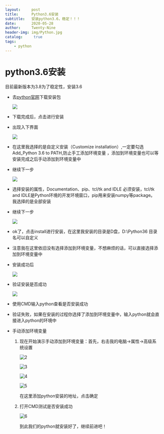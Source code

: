 ```yaml
---
layout:     post
title:      Python3.6安装
subtitle:   安装python3.6，稳定！！！
date:       2020-05-28
author:     Twenty-Nine
header-img: img/Python.jpg
catalog: 	 true
tags:
    - python
---
```


# python3.6安装

目前最新版本为3.8为了稳定性，安装3.6

- 去[python官网](https://www.python.org/downloads/release/python-363/)下载安装包

  ![](https://s1.ax1x.com/2020/05/28/teDxJO.png)

- 下载完成后，点击进行安装

- 出现入下界面

  ![](https://img-blog.csdn.net/20171228094852382)

- 在这里我选择的是自定义安装（Customize installation）,一定要勾选Add_Python 3.6 to PATH,防止手工添加环境变量 ，添加到环境变量也可以等安装完成之后手动添加到环境变量中

- 继续下一步

  ![](https://img-blog.csdn.net/20171228095320012)

- 选择安装的属性，Documentation、pip、tcl/tk and IDLE 必须安装，tcl/tk and IDLE是Python环境的开发环境窗口，pip用来安装numpy等package。 
  我选择的是全部安装

- 继续下一步

  ![](https://img-blog.csdn.net/20171228095457729)

- ok了，点击install进行安装，在这里我安装的目录是D盘，D:\Python36 目录名可以自定义

- 注意我在这里依旧没有选择添加到环境变量，不想麻烦的话，可以直接选择添加到环境变量中

- 安装成功后

  ![](https://img-blog.csdn.net/20171228095831086)

- 验证安装是否成功

  ![](https://img-blog.csdn.net/20171228100002257)

- 使用CMD输入python查看是否安装成功

- 验证失败，如果在安装的过程你选择了添加到环境变量中，输入python就会直接进入python的环境中

- 手动添加环境变量

  1. 现在开始演示手动添加到环境变量：首先，右击我的电脑->属性->高级系统设置

     ![2](https://s1.ax1x.com/2020/05/28/teDvFK.png)

     ![3](https://s1.ax1x.com/2020/05/28/teDLe1.png)

     ![4](https://s1.ax1x.com/2020/05/28/teDXo6.png)

     ![5](https://s1.ax1x.com/2020/05/28/teDOdx.png)

     在这里添加python安装的地址，点击确定

  2. 打开CMD测试是否安装成功

     ![6](https://s1.ax1x.com/2020/05/28/teDbLR.png)

     到此我们的python就安装好了，继续前进吧！